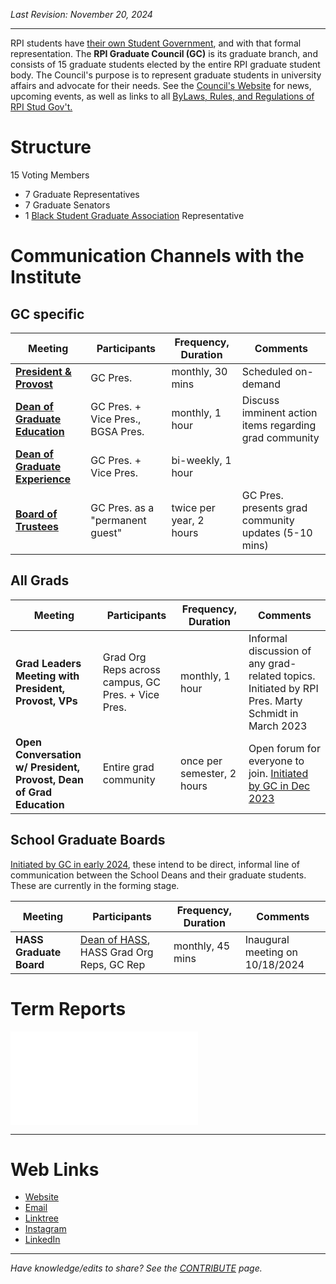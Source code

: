 _Last Revision: November 20, 2024_

---

RPI students have [their own Student Government](https://sites.google.com/view/rpistugov/home), and with that formal representation. The **RPI Graduate Council (GC)** is its graduate branch, and consists of 15 graduate students elected by the entire RPI graduate student body. The Council's purpose is to represent graduate students in university affairs and advocate for their needs.
See the [Council's Website](https://sites.google.com/view/rpistugov/graduate-council) for news, upcoming events, as well as links to all [ByLaws, Rules, and Regulations of RPI Stud Gov't.](https://sites.google.com/view/rpistugov/record)

# Structure

15 Voting Members
- 7 Graduate Representatives
- 7 Graduate Senators
- 1 [Black Student Graduate Association](https://bgsa.rpi.edu/about) Representative

# Communication Channels with the Institute
## GC specific

| **Meeting**                                                                                 | **Participants**                  | **Frequency, Duration** | **Comments**                                           |
| ------------------------------------------------------------------------------------------- | --------------------------------- | ----------------------- | ------------------------------------------------------ |
| [**President & Provost**](Important%20Offices.md##Important%20People%20on%20Campus)         | GC Pres.                          | monthly,  30 mins       | Scheduled on-demand                                    |
| [**Dean of Graduate Education**](Important%20Offices.md##Important%20People%20on%20Campus)  | GC Pres. + Vice Pres., BGSA Pres. | monthly, 1 hour         | Discuss imminent action items regarding grad community |
| [**Dean of Graduate Experience**](Important%20Offices.md##Important%20People%20on%20Campus) | GC Pres. + Vice Pres.             | bi-weekly, 1 hour       |                                                        |
| [**Board of Trustees**](Important%20Offices.md##Important%20People%20on%20Campus)           | GC Pres. as a "permanent guest"   | twice per year, 2 hours | GC Pres. presents grad community updates (5-10 mins)   |

## All Grads

| **Meeting**                                                         | **Participants**                                   | **Frequency, Duration**    | **Comments**                                                                                                                                                                            |
| ------------------------------------------------------------------- | -------------------------------------------------- | -------------------------- | --------------------------------------------------------------------------------------------------------------------------------------------------------------------------------------- |
| **Grad Leaders Meeting with President, Provost, VPs**               | Grad Org Reps across campus, GC Pres. + Vice Pres. | monthly, 1 hour            | Informal discussion of any grad-related topics. Initiated by RPI Pres. Marty Schmidt in March 2023                                                                                      |
| **Open Conversation w/ President, Provost, Dean of Grad Education** | Entire grad community                              | once per semester, 2 hours | Open forum for everyone to join. [Initiated by GC in Dec 2023](../../_assets/Graduate%20Council%20-%20A/2023-24%20-%20A/Graduate%20Council%202023-24%20Term%20Report%20-%20Compressed_27.5.pdf#page=17) |

##  School Graduate Boards
[Initiated by GC in early 2024](../../_assets/Graduate%20Council%20-%20A/2023-24%20-%20A/Graduate%20Council%202023-24%20Term%20Report%20-%20Compressed_27.5.pdf#page=13), these intend to be direct, informal line of communication between the School Deans and their graduate students. These are currently in the forming stage.

| **Meeting**             | **Participants**                                                                                                                                                     | **Frequency, Duration** | **Comments**                    |
| ----------------------- | -------------------------------------------------------------------------------------------------------------------------------------------------------------------- | ----------------------- | ------------------------------- |
| **HASS Graduate Board** | [Dean of HASS](https://news.rpi.edu/2024/07/29/william-gibbons-leading-music-scholar-joins-rpi-dean-humanities-arts-and-social-sciences), HASS Grad Org Reps, GC Rep | monthly, 45 mins        | Inaugural meeting on 10/18/2024 |

# Term Reports
![Graduate Council 2023-24 Term Report](../../_assets/Graduate%20Council%20-%20A/2023-24%20-%20A/Graduate%20Council%202023-24%20Term%20Report%20-%20Compressed_27.5.pdf)

---
# Web Links
- [Website](https://sites.google.com/view/rpistugov/graduate-council)
- [Email](mailto:grad-council@rpi.edu)
- [Linktree](https://linktr.ee/rpi.graduate.council)
- [Instagram](https://www.instagram.com/rpi.graduate.council/)
- [LinkedIn](https://www.linkedin.com/company/rpi-graduate-council/)


---
_Have knowledge/edits to share? See the [CONTRIBUTE](../../CONTRIBUTE.md) page._